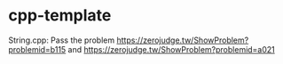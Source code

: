 # cpp-template
String.cpp: 
Pass the problem https://zerojudge.tw/ShowProblem?problemid=b115 and https://zerojudge.tw/ShowProblem?problemid=a021
